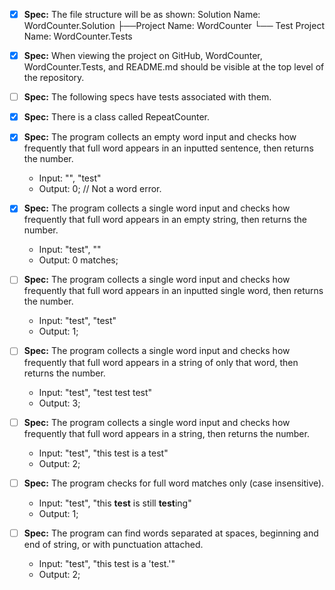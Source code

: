 - [x] **Spec:** The file structure will be as shown:
      Solution Name: WordCounter.Solution
      ├──Project Name: WordCounter
      └── Test Project Name: WordCounter.Tests

- [x] **Spec:** When viewing the project on GitHub, WordCounter, WordCounter.Tests, and README.md should be visible at the top level of the repository.

- [ ] **Spec:** The following specs have tests associated with them.

- [x] **Spec:** There is a class called RepeatCounter.

- [x] **Spec:** The program collects an empty word input and checks how frequently that full word appears in an inputted sentence, then returns the number.

  - Input: "", "test"
  - Output: 0; // Not a word error.

- [x] **Spec:** The program collects a single word input and checks how frequently that full word appears in an empty string, then returns the number.

  - Input: "test", ""
  - Output: 0 matches;

- [ ] **Spec:** The program collects a single word input and checks how frequently that full word appears in an inputted single word, then returns the number.

  - Input: "test", "test"
  - Output: 1;

- [ ] **Spec:** The program collects a single word input and checks how frequently that full word appears in a string of only that word, then returns the number.

  - Input: "test", "test test test"
  - Output: 3;

- [ ] **Spec:** The program collects a single word input and checks how frequently that full word appears in a string, then returns the number.

  - Input: "test", "this test is a test"
  - Output: 2;

- [ ] **Spec:** The program checks for full word matches only (case insensitive).

  - Input: "test", "this **test** is still **test**ing"
  - Output: 1;

- [ ] **Spec:** The program can find words separated at spaces, beginning and end of string, or with punctuation attached.
  - Input: "test", "this test is a 'test.'"
  - Output: 2;
